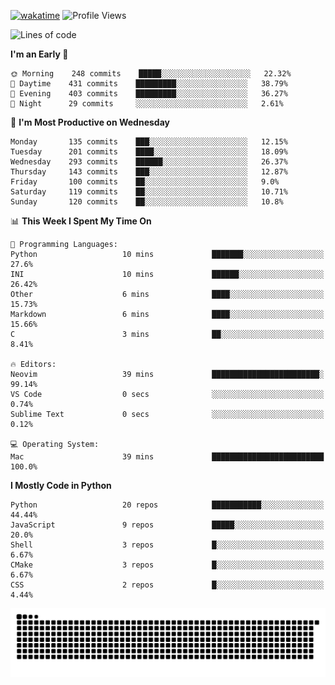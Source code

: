 [![wakatime](https://wakatime.com/badge/user/b920b284-3cde-4cd4-b72e-f7f22d050b16.svg)](https://wakatime.com/@b920b284-3cde-4cd4-b72e-f7f22d050b16)
![Profile Views](http://img.shields.io/badge/Profile%20Views-4586-blue)
<!--START_SECTION:waka-->
![Lines of code](https://img.shields.io/badge/From%20Hello%20World%20I%27ve%20Written--774%20Thousand%20lines%20of%20code-blue)

**I'm an Early 🐤** 

```text
🌞 Morning    248 commits    █████░░░░░░░░░░░░░░░░░░░░   22.32% 
🌆 Daytime    431 commits    █████████░░░░░░░░░░░░░░░░   38.79% 
🌃 Evening    403 commits    █████████░░░░░░░░░░░░░░░░   36.27% 
🌙 Night      29 commits     ░░░░░░░░░░░░░░░░░░░░░░░░░   2.61%

```
📅 **I'm Most Productive on Wednesday** 

```text
Monday       135 commits    ███░░░░░░░░░░░░░░░░░░░░░░   12.15% 
Tuesday      201 commits    ████░░░░░░░░░░░░░░░░░░░░░   18.09% 
Wednesday    293 commits    ██████░░░░░░░░░░░░░░░░░░░   26.37% 
Thursday     143 commits    ███░░░░░░░░░░░░░░░░░░░░░░   12.87% 
Friday       100 commits    ██░░░░░░░░░░░░░░░░░░░░░░░   9.0% 
Saturday     119 commits    ██░░░░░░░░░░░░░░░░░░░░░░░   10.71% 
Sunday       120 commits    ██░░░░░░░░░░░░░░░░░░░░░░░   10.8%

```


📊 **This Week I Spent My Time On** 

```text
💬 Programming Languages: 
Python                   10 mins             ███████░░░░░░░░░░░░░░░░░░   27.6% 
INI                      10 mins             ██████░░░░░░░░░░░░░░░░░░░   26.42% 
Other                    6 mins              ████░░░░░░░░░░░░░░░░░░░░░   15.73% 
Markdown                 6 mins              ████░░░░░░░░░░░░░░░░░░░░░   15.66% 
C                        3 mins              ██░░░░░░░░░░░░░░░░░░░░░░░   8.41%

🔥 Editors: 
Neovim                   39 mins             ████████████████████████░   99.14% 
VS Code                  0 secs              ░░░░░░░░░░░░░░░░░░░░░░░░░   0.74% 
Sublime Text             0 secs              ░░░░░░░░░░░░░░░░░░░░░░░░░   0.12%

💻 Operating System: 
Mac                      39 mins             █████████████████████████   100.0%

```

**I Mostly Code in Python** 

```text
Python                   20 repos            ███████████░░░░░░░░░░░░░░   44.44% 
JavaScript               9 repos             █████░░░░░░░░░░░░░░░░░░░░   20.0% 
Shell                    3 repos             █░░░░░░░░░░░░░░░░░░░░░░░░   6.67% 
CMake                    3 repos             █░░░░░░░░░░░░░░░░░░░░░░░░   6.67% 
CSS                      2 repos             █░░░░░░░░░░░░░░░░░░░░░░░░   4.44%

```



<!--END_SECTION:waka-->
![Snake animation](https://raw.githubusercontent.com/timmypidashev/timmypidashev/main/commits.svg)
